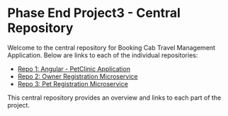 # Phase End Project3 - Central Repository

Welcome to the central repository for Booking Cab Travel Management Application. Below are links to each of the individual repositories:

- [Repo 1: Angular - PetClinic Application](https://github.com/PadmaRadhika/CabBooking_EurekaServerEC2.git)
- [Repo 2: Owner Registration Microservice](https://github.com/PadmaRadhika/CabBooking_CalculateFareMsForEC2.git)
- [Repo 3: Pet Registration Microservice](https://github.com/PadmaRadhika/CabBooking_MicroserviceEC2.git)

This central repository provides an overview and links to each part of the project.
